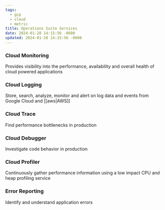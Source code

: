 ```yaml
---
tags:
  - gcp
  - cloud
  - metric
title: Operations Suite Services
date: 2024-01-28 14:15:56 -0600
updated: 2024-01-28 14:15:56 -0600
---
```


### Cloud Monitoring
Provides visibility into the performance, availability and overall health of cloud powered applications

### Cloud Logging
Store, search, analyze, monitor and alert on log data and events from Google Cloud and [[aws|AWS]]

### Cloud Trace
Find performance bottlenecks in production

### Cloud Debugger
Investigate code behavior in production

### Cloud Profiler
Continuously gather performance information using a low impact CPU and heap profiling service

### Error Reporting
Identify and understand application errors
